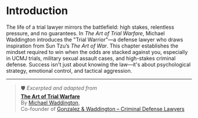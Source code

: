 # Introduction

The life of a trial lawyer mirrors the battlefield: high stakes, relentless pressure, and no guarantees. In *The Art of Trial Warfare*, Michael Waddington introduces the "Trial Warrior"—a defense lawyer who draws inspiration from Sun Tzu’s *The Art of War*. This chapter establishes the mindset required to win when the odds are stacked against you, especially in UCMJ trials, military sexual assault cases, and high-stakes criminal defense. Success isn't just about knowing the law—it's about psychological strategy, emotional control, and tactical aggression.

---

> 🛡️ *Excerpted and adapted from*  
> **[The Art of Trial Warfare](https://www.amazon.com/Art-Trial-Warfare-Winning-Using/dp/1523635894)**  
> By [Michael Waddington](https://ucmjdefense.com/attorneys/michael-stewart-waddington-partner.html),  
> Co-founder of [Gonzalez & Waddington – Criminal Defense Lawyers](https://ucmjdefense.com)  
